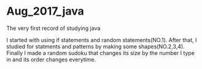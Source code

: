 # Aug_2017_java
The very first record of studying java


I started with using if statements and random statements(NO.1).
After that, I studied for statments and patterns by making some shapes(NO.2,3,4).
Finally I made a random sudoku that changes its size by the number I type in and its order changes everytime.
